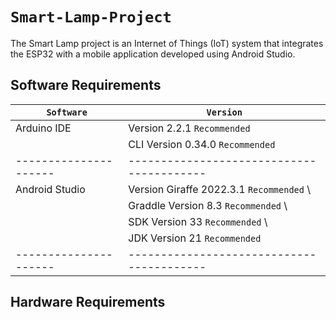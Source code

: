 # `Smart-Lamp-Project`
The Smart Lamp project is an Internet of Things (IoT) system that integrates the ESP32 with a mobile application developed using Android Studio.

## Software Requirements
| `Software`            | `Version`                                 |
| --------------------- | ----------------------------------------- |
| Arduino IDE           | Version 2.2.1 `Recommended`               |
|                       | CLI Version 0.34.0 `Recommended`          |
| --------------------- | ----------------------------------------- |
| Android Studio        | Version Giraffe 2022.3.1 `Recommended`    \
|                       | Graddle Version 8.3 `Recommended`         \
|                       | SDK Version 33 `Recommended`              \
|                       | JDK Version 21 `Recommended`              |
| --------------------- | ----------------------------------------- |                  

## Hardware Requirements

